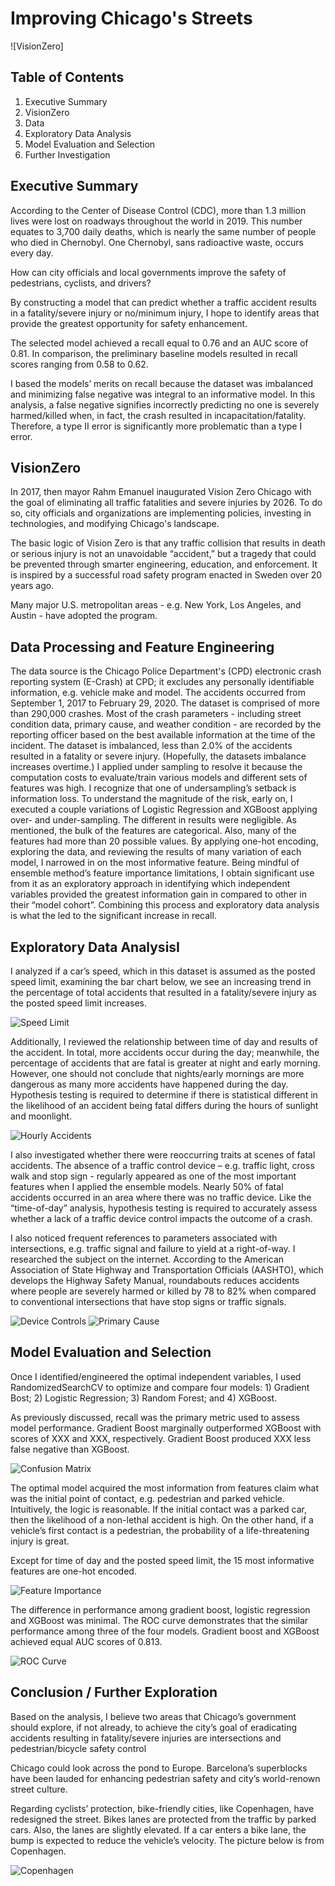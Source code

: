 # Improving Chicago's Streets

![VisionZero]

## Table of Contents

1) Executive Summary
2) VisionZero
3) Data
4) Exploratory Data Analysis
5) Model Evaluation and Selection
6) Further Investigation

## Executive Summary
According to the Center of Disease Control (CDC), more than 1.3 million lives were lost on roadways throughout the world in 2019. This number equates to 3,700 daily deaths, which is nearly the same number of people who died in Chernobyl. One Chernobyl, sans radioactive waste, occurs every day.

How can city officials and local governments improve the safety of pedestrians, cyclists, and drivers?

By constructing a model that can predict whether a traffic accident results in a fatality/severe injury or no/minimum injury, I hope to identify areas that provide the greatest opportunity for safety enhancement.

The selected model achieved a recall equal to 0.76 and an AUC score of 0.81. In comparison, the preliminary baseline models resulted in recall scores ranging from 0.58 to 0.62.

I based the models’ merits on recall because the dataset was imbalanced and minimizing false negative was integral to an informative model. In this analysis, a false negative signifies incorrectly predicting no one is severely harmed/killed when, in fact, the crash resulted in incapacitation/fatality. Therefore, a type II error is significantly more problematic than a type I error.

## VisionZero
In 2017, then mayor Rahm Emanuel inaugurated Vision Zero Chicago with the goal of eliminating all traffic fatalities and severe injuries by 2026. To do so, city officials and organizations are implementing policies, investing in technologies, and modifying Chicago's landscape.

The basic logic of Vision Zero is that any traffic collision that results in death or serious injury is not an unavoidable “accident,” but a tragedy that could be prevented through smarter engineering, education, and enforcement. It is inspired by a successful road safety program enacted in Sweden over 20 years ago.

Many major U.S. metropolitan areas - e.g. New York, Los Angeles, and Austin - have adopted the program.

## Data Processing and Feature Engineering
The data source is the Chicago Police Department's (CPD) electronic crash reporting system (E-Crash) at CPD; it excludes any personally identifiable information, e.g. vehicle make and model. The accidents occurred from September 1, 2017 to February 29, 2020. The dataset is comprised of more than 290,000 crashes. 
Most of the crash parameters - including street condition data, primary cause, and weather condition - are recorded by the reporting officer based on the best available information at the time of the incident.
The dataset is imbalanced, less than 2.0% of the accidents resulted in a fatality or severe injury. (Hopefully, the datasets imbalance increases overtime.) I applied under sampling to resolve it because the computation costs to evaluate/train various models and different sets of features was high.
I recognize that one of undersampling’s setback is information loss. To understand the magnitude of the risk, early on, I executed a couple variations of Logistic Regression and XGBoost applying over- and under-sampling. The different in results were negligible.
As mentioned, the bulk of the features are categorical. Also, many of the features had more than 20 possible values. By applying one-hot encoding, exploring the data, and reviewing the results of many variation of each model, I narrowed in on the most informative feature.
Being mindful of ensemble method’s feature importance limitations, I obtain significant use from it as an exploratory approach in identifying which independent variables provided the greatest information gain in compared to other in their “model cohort”. Combining this process and exploratory data analysis is what the led to the significant increase in recall.

## Exploratory Data AnalysisI

I analyzed if a car’s speed, which in this dataset is assumed as the posted speed limit, examining the bar chart below, we see an increasing trend in the percentage of total accidents that resulted in a fatality/severe injury as the posted speed limit increases.

![Speed Limit](https://github.com/Morgan-Sell/Chicago-Traffic-Risk/blob/master/images/fatal_speed_lim.png)

Additionally, I reviewed the relationship between time of day and results of the accident. In total, more accidents occur during the day; meanwhile, the percentage of accidents that are fatal is greater at night and early morning. However, one should not conclude that nights/early mornings are more dangerous as many more accidents have happened during the day. Hypothesis testing is required to determine if there is statistical different in the likelihood of an accident being fatal differs during the hours of sunlight and moonlight.

![Hourly Accidents](https://github.com/Morgan-Sell/Chicago-Traffic-Risk/blob/master/images/hourly_trend.png)

I also investigated whether there were reoccurring traits at scenes of fatal accidents. The absence of a traffic control device – e.g. traffic light, cross walk and stop sign - regularly appeared as one of the most important features when I applied the ensemble models. Nearly 50% of fatal accidents occurred in an area where there was no traffic device. Like the “time-of-day” analysis, hypothesis testing is required to accurately assess whether a lack of a traffic device control impacts the outcome of a crash.

I also noticed frequent references to parameters associated with intersections, e.g. traffic signal and failure to yield at a right-of-way. I researched the subject on the internet. According to the American Association of State Highway and Transportation Officials (AASHTO), which develops the Highway Safety Manual, roundabouts reduces accidents where people are severely harmed or killed by 78 to 82% when compared to conventional intersections that have stop signs or traffic signals.

![Device Controls](https://github.com/Morgan-Sell/Chicago-Traffic-Risk/blob/master/images/device_control_dis.png)
![Primary Cause](https://github.com/Morgan-Sell/Chicago-Traffic-Risk/blob/master/images/primary_cause.png)

## Model Evaluation and Selection

Once I identified/engineered the optimal independent variables, I used RandomizedSearchCV to optimize and compare four models: 1) Gradient Bost; 2) Logistic Regression; 3) Random Forest; and 4) XGBoost.

As previously discussed, recall was the primary metric used to assess model performance. Gradient Boost marginally outperformed XGBoost with scores of XXX and XXX, respectively. Gradient Boost produced XXX less false negative than XGBoost.

![Confusion Matrix](https://github.com/Morgan-Sell/Chicago-Traffic-Risk/blob/master/images/gdbt_confusion_matrix.png)

The optimal model acquired the most information from features claim what was the initial point of contact, e.g. pedestrian and parked vehicle. Intuitively, the logic is reasonable. If the initial contact was a parked car, then the likelihood of a non-lethal accident is high. On the other hand, if a vehicle’s first contact is a pedestrian, the probability of a life-threatening injury is great.

Except for time of day and the posted speed limit, the 15 most informative features are one-hot encoded.

![Feature Importance](https://github.com/Morgan-Sell/Chicago-Traffic-Risk/blob/master/images/gbdt_feat_import.png)

The difference in performance among gradient boost, logistic regression and XGBoost was minimal. The ROC curve demonstrates that the similar performance among three of the four models. Gradient boost and XGBoost achieved equal AUC scores of 0.813.

![ROC Curve](https://github.com/Morgan-Sell/Chicago-Traffic-Risk/blob/master/images/roc_curve.png)

## Conclusion / Further Exploration

Based on the analysis, I believe two areas that Chicago’s government should explore, if not already, to achieve the city’s goal of eradicating accidents resulting in fatality/severe injuries are intersections and pedestrian/bicycle safety control

Chicago could look across the pond to Europe. Barcelona’s superblocks have been lauded for enhancing pedestrian safety and city’s world-renown street culture. 

Regarding cyclists’ protection, bike-friendly cities, like Copenhagen, have redesigned the street. Bikes lanes are protected from the traffic by parked cars. Also, the lanes are slightly elevated. If a car enters a bike lane, the bump is expected to reduce the vehicle’s velocity. The picture below is from Copenhagen.

![Copenhagen](https://github.com/Morgan-Sell/Chicago-Traffic-Risk/blob/master/images/copenhagen_bike_lane.jpeg)

